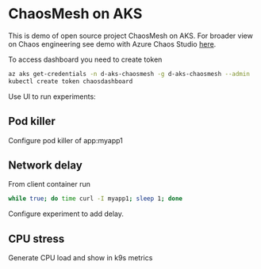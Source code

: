 # ChaosMesh on AKS
This is demo of open source project ChaosMesh on AKS. For broader view on Chaos engineering see demo with Azure Chaos Studio [here](../d-chaos-studio/README.md).

To access dashboard you need to create token

```bash
az aks get-credentials -n d-aks-chaosmesh -g d-aks-chaosmesh --admin
kubectl create token chaosdashboard
```

Use UI to run experiments:

## Pod killer
Configure pod killer of app:myapp1

## Network delay
From client container run 

```bash
while true; do time curl -I myapp1; sleep 1; done
```

Configure experiment to add delay.

## CPU stress
Generate CPU load and show in k9s metrics